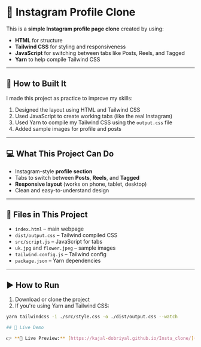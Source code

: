 # 📸 Instagram Profile Clone

This is a **simple Instagram profile page clone** created by using:

- **HTML** for structure  
- **Tailwind CSS** for styling and responsiveness  
- **JavaScript** for switching between tabs like Posts, Reels, and Tagged  
- **Yarn** to help compile Tailwind CSS

---

## 🔨 How to Built It

I made this project as practice to improve my skills:

1. Designed the layout using HTML and Tailwind CSS
2. Used JavaScript to create working tabs (like the real Instagram)
3. Used Yarn to compile my Tailwind CSS using the `output.css` file
4. Added sample images for profile and posts

---

## 💻 What This Project Can Do

- Instagram-style **profile section**  
- Tabs to switch between **Posts**, **Reels**, and **Tagged**
- **Responsive layout** (works on phone, tablet, desktop)
- Clean and easy-to-understand design

---

## 📁 Files in This Project

- `index.html` – main webpage
- `dist/output.css` – Tailwind compiled CSS
- `src/script.js` – JavaScript for tabs
- `uk.jpg` and `flower.jpeg` – sample images
- `tailwind.config.js` – Tailwind config
- `package.json` – Yarn dependencies

---

## ▶️ How to Run

1. Download or clone the project
2. If you're using Yarn and Tailwind CSS:
```bash
yarn tailwindcss -i ./src/style.css -o ./dist/output.css --watch

## 🚀 Live Demo

👉 **🔗 Live Preview:** [https://kajal-dobriyal.github.io/Insta_clone/](https://kajal-dobriyal.github.io/Insta_clone/)

